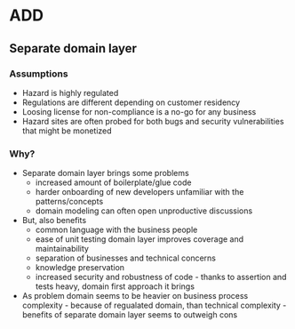 # ADD

## Separate domain layer 

### Assumptions 
* Hazard is highly regulated 
* Regulations are different depending on customer residency
* Loosing license for non-compliance is a no-go for any business
* Hazard sites are often probed for both bugs and security vulnerabilities that might be monetized

### Why? 
* Separate domain layer brings some problems
  * increased amount of boilerplate/glue code 
  * harder onboarding of new developers unfamiliar with the patterns/concepts
  * domain modeling can often open unproductive discussions 
* But, also benefits
  * common language with the business people  
  * ease of unit testing domain layer improves coverage and maintainability 
  * separation of businesses and technical concerns 
  * knowledge preservation
  * increased security and robustness of code - thanks to assertion and tests heavy, domain first approach it brings
* As problem domain seems to be heavier on business process complexity - because of regualated domain, than technical complexity - benefits of separate domain layer seems to outweigh cons
